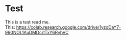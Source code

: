# Test

This is a test read me.  
This: https://colab.research.google.com/drive/1yzoDaY7-990NOL1AuDMDcrtTxY6RyhVC
